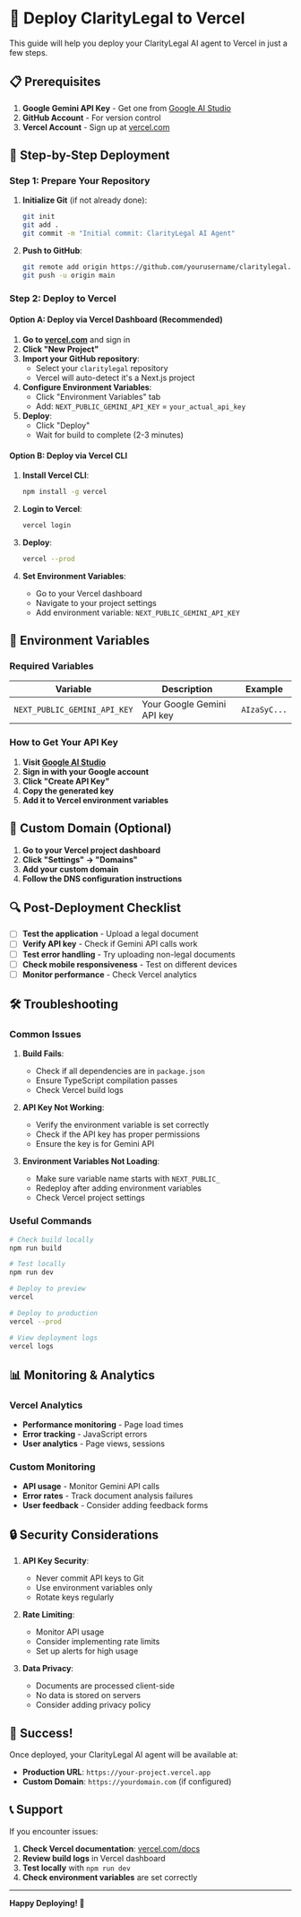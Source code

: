 # 🚀 Deploy ClarityLegal to Vercel

This guide will help you deploy your ClarityLegal AI agent to Vercel in just a few steps.

## 📋 Prerequisites

1. **Google Gemini API Key** - Get one from [Google AI Studio](https://makersuite.google.com/app/apikey)
2. **GitHub Account** - For version control
3. **Vercel Account** - Sign up at [vercel.com](https://vercel.com)

## 🎯 Step-by-Step Deployment

### **Step 1: Prepare Your Repository**

1. **Initialize Git** (if not already done):
   ```bash
   git init
   git add .
   git commit -m "Initial commit: ClarityLegal AI Agent"
   ```

2. **Push to GitHub**:
   ```bash
   git remote add origin https://github.com/yourusername/claritylegal.git
   git push -u origin main
   ```

### **Step 2: Deploy to Vercel**

#### **Option A: Deploy via Vercel Dashboard (Recommended)**

1. **Go to [vercel.com](https://vercel.com)** and sign in
2. **Click "New Project"**
3. **Import your GitHub repository**:
   - Select your `claritylegal` repository
   - Vercel will auto-detect it's a Next.js project
4. **Configure Environment Variables**:
   - Click "Environment Variables" tab
   - Add: `NEXT_PUBLIC_GEMINI_API_KEY` = `your_actual_api_key`
5. **Deploy**:
   - Click "Deploy"
   - Wait for build to complete (2-3 minutes)

#### **Option B: Deploy via Vercel CLI**

1. **Install Vercel CLI**:
   ```bash
   npm install -g vercel
   ```

2. **Login to Vercel**:
   ```bash
   vercel login
   ```

3. **Deploy**:
   ```bash
   vercel --prod
   ```

4. **Set Environment Variables**:
   - Go to your Vercel dashboard
   - Navigate to your project settings
   - Add environment variable: `NEXT_PUBLIC_GEMINI_API_KEY`

## 🔧 Environment Variables

### **Required Variables**

| Variable | Description | Example |
|----------|-------------|---------|
| `NEXT_PUBLIC_GEMINI_API_KEY` | Your Google Gemini API key | `AIzaSyC...` |

### **How to Get Your API Key**

1. **Visit [Google AI Studio](https://makersuite.google.com/app/apikey)**
2. **Sign in with your Google account**
3. **Click "Create API Key"**
4. **Copy the generated key**
5. **Add it to Vercel environment variables**

## 🎨 Custom Domain (Optional)

1. **Go to your Vercel project dashboard**
2. **Click "Settings" → "Domains"**
3. **Add your custom domain**
4. **Follow the DNS configuration instructions**

## 🔍 Post-Deployment Checklist

- [ ] **Test the application** - Upload a legal document
- [ ] **Verify API key** - Check if Gemini API calls work
- [ ] **Test error handling** - Try uploading non-legal documents
- [ ] **Check mobile responsiveness** - Test on different devices
- [ ] **Monitor performance** - Check Vercel analytics

## 🛠️ Troubleshooting

### **Common Issues**

1. **Build Fails**:
   - Check if all dependencies are in `package.json`
   - Ensure TypeScript compilation passes
   - Check Vercel build logs

2. **API Key Not Working**:
   - Verify the environment variable is set correctly
   - Check if the API key has proper permissions
   - Ensure the key is for Gemini API

3. **Environment Variables Not Loading**:
   - Make sure variable name starts with `NEXT_PUBLIC_`
   - Redeploy after adding environment variables
   - Check Vercel project settings

### **Useful Commands**

```bash
# Check build locally
npm run build

# Test locally
npm run dev

# Deploy to preview
vercel

# Deploy to production
vercel --prod

# View deployment logs
vercel logs
```

## 📊 Monitoring & Analytics

### **Vercel Analytics**
- **Performance monitoring** - Page load times
- **Error tracking** - JavaScript errors
- **User analytics** - Page views, sessions

### **Custom Monitoring**
- **API usage** - Monitor Gemini API calls
- **Error rates** - Track document analysis failures
- **User feedback** - Consider adding feedback forms

## 🔒 Security Considerations

1. **API Key Security**:
   - Never commit API keys to Git
   - Use environment variables only
   - Rotate keys regularly

2. **Rate Limiting**:
   - Monitor API usage
   - Consider implementing rate limits
   - Set up alerts for high usage

3. **Data Privacy**:
   - Documents are processed client-side
   - No data is stored on servers
   - Consider adding privacy policy

## 🎉 Success!

Once deployed, your ClarityLegal AI agent will be available at:
- **Production URL**: `https://your-project.vercel.app`
- **Custom Domain**: `https://yourdomain.com` (if configured)

## 📞 Support

If you encounter issues:
1. **Check Vercel documentation**: [vercel.com/docs](https://vercel.com/docs)
2. **Review build logs** in Vercel dashboard
3. **Test locally** with `npm run dev`
4. **Check environment variables** are set correctly

---

**Happy Deploying! 🚀** 